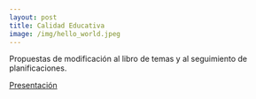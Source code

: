 ```yaml
---
layout: post
title: Calidad Educativa
image: /img/hello_world.jpeg
---
```


Propuestas de modificación al libro de temas y al seguimiento de planificaciones.

<a href="/calidadEducativa/index.html">Presentación</a>